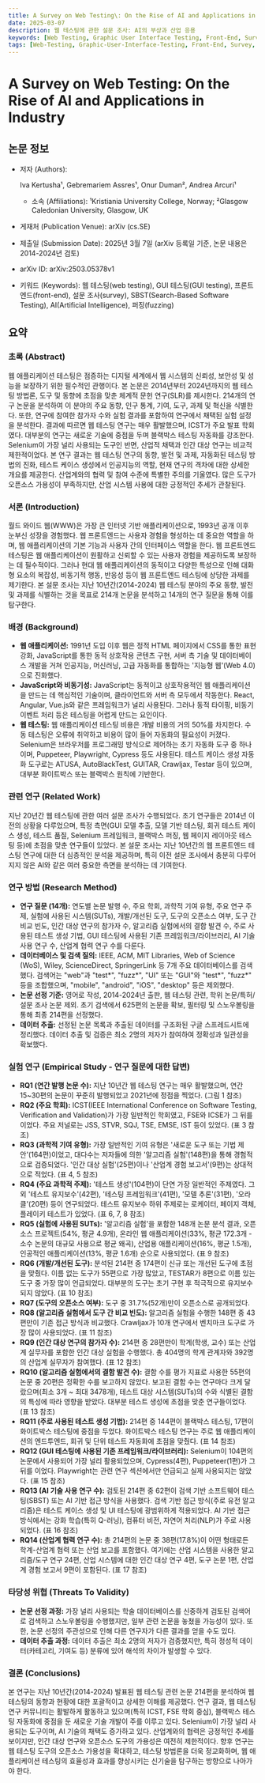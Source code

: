 ```yaml
---
title: A Survey on Web Testing\: On the Rise of AI and Applications in Industry
date: 2025-03-07
description: 웹 테스팅에 관한 설문 조사: AI의 부상과 산업 응용
keywords: [Web Testing, Graphic User Interface Testing, Front-End, Survey, Search-Based Software Testing, Software Testing, Artificial Intelligence, Fuzzing]
tags: [Web-Testing, Graphic-User-Interface-Testing, Front-End, Survey, Search-Based-Software-Testing, Software-Testing, Artificial-Intelligence, Fuzzing]
---
```


# A Survey on Web Testing: On the Rise of AI and Applications in Industry

## 논문 정보

-   저자 (Authors):

     Iva Kertusha¹, Gebremariem Assres¹, Onur Duman², Andrea Arcuri¹

    -   소속 (Affiliations): ¹Kristiania University College, Norway; ²Glasgow Caledonian University, Glasgow, UK

-   게재처 (Publication Venue): arXiv (cs.SE)

-   제출일 (Submission Date): 2025년 3월 7일 (arXiv 등록일 기준, 논문 내용은 2014-2024년 검토)

-   arXiv ID: arXiv:2503.05378v1

-   키워드 (Keywords): 웹 테스팅(web testing), GUI 테스팅(GUI testing), 프론트엔드(front-end), 설문 조사(survey), SBST(Search-Based Software Testing), AI(Artificial Intelligence), 퍼징(fuzzing)

## 요약

### 초록 (Abstract)

웹 애플리케이션 테스팅은 점증하는 디지털 세계에서 웹 시스템의 신뢰성, 보안성 및 성능을 보장하기 위한 필수적인 관행이다.
본 논문은 2014년부터 2024년까지의 웹 테스팅 방법론, 도구 및 동향에 초점을 맞춘 체계적 문헌 연구(SLR)를 제시한다.
214개의 연구 논문을 분석하여 이 분야의 주요 동향, 인구 통계, 기여, 도구, 과제 및 혁신을 식별한다.
또한, 연구에 참여한 참가자 수와 실험 결과를 포함하여 연구에서 채택된 실험 설정을 분석한다.
결과에 따르면 웹 테스팅 연구는 매우 활발했으며, ICST가 주요 발표 학회였다. 대부분의 연구는 새로운 기술에 중점을 두며 블랙박스 테스팅 자동화를 강조한다.
Selenium이 가장 널리 사용되는 도구인 반면, 산업적 채택과 인간 대상 연구는 비교적 제한적이었다.
본 연구 결과는 웹 테스팅 연구의 동향, 발전 및 과제, 자동화된 테스팅 방법의 진화, 테스트 케이스 생성에서 인공지능의 역할, 현재 연구의 격차에 대한 상세한 개요를 제공한다.
산업계와의 협력 및 참여 수준에 특별한 주의를 기울였다.
많은 도구가 오픈소스 가용성이 부족하지만, 산업 시스템 사용에 대한 긍정적인 추세가 관찰된다.

### 서론 (Introduction)

월드 와이드 웹(WWW)은 가장 큰 인터넷 기반 애플리케이션으로, 1993년 공개 이후 눈부신 성장을 경험했다.
웹 프론트엔드는 사용자 경험을 형성하는 데 중요한 역할을 하며, 웹 애플리케이션의 기본 기능과 사용자 간의 인터페이스 역할을 한다.
웹 프론트엔드 테스팅은 웹 애플리케이션이 원활하고 신뢰할 수 있는 사용자 경험을 제공하도록 보장하는 데 필수적이다.
그러나 현대 웹 애플리케이션의 동적이고 다양한 특성으로 인해 대화형 요소의 복잡성, 비동기적 행동, 반응성 등이 웹 프론트엔드 테스팅에 상당한 과제를 제기한다.
본 설문 조사는 지난 10년간(2014-2024) 웹 테스팅 분야의 주요 동향, 발전 및 과제를 식별하는 것을 목표로 214개 논문을 분석하고 14개의 연구 질문을 통해 이를 탐구한다.

### 배경 (Background)

-   **웹 애플리케이션:** 1991년 도입 이후 웹은 정적 HTML 페이지에서 CSS를 통한 표현 강화, JavaScript를 통한 동적 상호작용 콘텐츠 구현, 서버 측 기술 및 데이터베이스 개발을 거쳐 인공지능, 머신러닝, 고급 자동화를 통합하는 '지능형 웹'(Web 4.0)으로 진화했다.
-   **JavaScript와 비동기성:** JavaScript는 동적이고 상호작용적인 웹 애플리케이션을 만드는 데 핵심적인 기술이며, 클라이언트와 서버 측 모두에서 작동한다. React, Angular, Vue.js와 같은 프레임워크가 널리 사용된다. 그러나 동적 타이핑, 비동기 이벤트 처리 등은 테스팅을 어렵게 만드는 요인이다.
-   **웹 테스팅:** 웹 애플리케이션 테스팅 비용은 개발 비용의 거의 50%를 차지한다. 수동 테스팅은 오류에 취약하고 비용이 많이 들어 자동화의 필요성이 커졌다. Selenium은 브라우저를 프로그래밍 방식으로 제어하는 초기 자동화 도구 중 하나이며, Puppeteer, Playwright, Cypress 등도 사용된다. 테스트 케이스 생성 자동화 도구로는 ATUSA, AutoBlackTest, GUITAR, Crawljax, Testar 등이 있으며, 대부분 화이트박스 또는 블랙박스 원칙에 기반한다.

### 관련 연구 (Related Work)

지난 20년간 웹 테스팅에 관한 여러 설문 조사가 수행되었다.
초기 연구들은 2014년 이전의 상황을 다루었으며, 특정 측면(GUI 모델 추출, 모델 기반 테스팅, 회귀 테스트 케이스 생성, 테스트 품질, Selenium 프레임워크, 블랙박스 퍼징, 웹 페이지 레이아웃 테스팅 등)에 초점을 맞춘 연구들이 있었다.
본 설문 조사는 지난 10년간의 웹 프론트엔드 테스팅 연구에 대한 더 심층적인 분석을 제공하며, 특히 이전 설문 조사에서 충분히 다루어지지 않은 AI와 같은 여러 중요한 측면을 분석하는 데 기여한다.

### 연구 방법 (Research Method)

-   **연구 질문 (14개):** 연도별 논문 발행 수, 주요 학회, 과학적 기여 유형, 주요 연구 주제, 실험에 사용된 시스템(SUTs), 개발/개선된 도구, 도구의 오픈소스 여부, 도구 간 비교 빈도, 인간 대상 연구의 참가자 수, 알고리즘 실험에서의 결함 발견 수, 주로 사용된 테스트 생성 기법, GUI 테스팅에 사용된 기존 프레임워크/라이브러리, AI 기술 사용 연구 수, 산업계 협력 연구 수를 다룬다.
-   **데이터베이스 및 검색 질의:** IEEE, ACM, MIT Libraries, Web of Science (WoS), Wiley, ScienceDirect, SpringerLink 등 7개 주요 데이터베이스를 검색했다. 검색어는 "web"과 "test*", "fuzz*", "UI" 또는 "GUI"와 "test*", "fuzz*" 등을 조합했으며, "mobile", "android", "iOS", "desktop" 등은 제외했다.
-   **논문 선정 기준:** 영어로 작성, 2014-2024년 출판, 웹 테스팅 관련, 학위 논문/특허/설문 조사 논문 제외. 초기 검색에서 625편의 논문을 확보, 필터링 및 스노우볼링을 통해 최종 214편을 선정했다.
-   **데이터 추출:** 선정된 논문 목록과 추출된 데이터를 구조화된 구글 스프레드시트에 정리했다. 데이터 추출 및 검증은 최소 2명의 저자가 참여하여 정확성과 일관성을 확보했다.

### 실험 연구 (Empirical Study - 연구 질문에 대한 답변)

-   **RQ1 (연간 발행 논문 수):** 지난 10년간 웹 테스팅 연구는 매우 활발했으며, 연간 15~30편의 논문이 꾸준히 발행되었고 2021년에 정점을 찍었다. (그림 1 참조)
-   **RQ2 (주요 학회):** ICST(IEEE International Conference on Software Testing, Verification and Validation)가 가장 일반적인 학회였고, FSE와 ICSE가 그 뒤를 이었다. 주요 저널로는 JSS, STVR, SQJ, TSE, EMSE, IST 등이 있었다. (표 3 참조)
-   **RQ3 (과학적 기여 유형):** 가장 일반적인 기여 유형은 '새로운 도구 또는 기법 제안'(164편)이었고, 대다수는 저자들에 의한 '알고리즘 실험'(148편)을 통해 경험적으로 검증되었다. '인간 대상 실험'(25편)이나 '산업계 경험 보고서'(9편)는 상대적으로 적었다. (표 4, 5 참조)
-   **RQ4 (주요 과학적 주제):** '테스트 생성'(104편)이 단연 가장 일반적인 주제였다. 그 외 '테스트 유지보수'(42편), '테스팅 프레임워크'(41편), '모델 추론'(31편), '오라클'(20편) 등이 연구되었다. 테스트 유지보수 하위 주제로는 로케이터, 페이지 객체, 플레이키 테스트가 있었다. (표 6, 7, 8 참조)
-   **RQ5 (실험에 사용된 SUTs):** '알고리즘 실험'을 포함한 148개 논문 분석 결과, 오픈소스 프로젝트(54%, 평균 4.9개), 온라인 웹 애플리케이션(33%, 평균 172.3개 - 소수 논문의 대규모 사용으로 평균 왜곡), 산업용 애플리케이션(16%, 평균 1.5개), 인공적인 애플리케이션(13%, 평균 1.6개) 순으로 사용되었다. (표 9 참조)
-   **RQ6 (개발/개선된 도구):** 분석된 214편 중 174편이 신규 또는 개선된 도구에 초점을 맞췄다. 이름 없는 도구가 55편으로 가장 많았고, TESTAR가 8편으로 이름 있는 도구 중 가장 많이 언급되었다. 대부분의 도구는 초기 구현 후 적극적으로 유지보수되지 않았다. (표 10 참조)
-   **RQ7 (도구의 오픈소스 여부):** 도구 중 31.7%(52개)만이 오픈소스로 공개되었다.
-   **RQ8 (알고리즘 실험에서 도구 간 비교 빈도):** 알고리즘 실험을 수행한 148편 중 43편만이 기존 접근 방식과 비교했다. Crawljax가 10개 연구에서 벤치마크 도구로 가장 많이 사용되었다. (표 11 참조)
-   **RQ9 (인간 대상 연구의 참가자 수):** 214편 중 28편만이 학계(학생, 교수) 또는 산업계 실무자를 포함한 인간 대상 실험을 수행했다. 총 404명의 학계 관계자와 392명의 산업계 실무자가 참여했다. (표 12 참조)
-   **RQ10 (알고리즘 실험에서의 결함 발견 수):** 결함 수를 평가 지표로 사용한 55편의 논문 중 20편은 정확한 수를 보고하지 않았다. 보고된 결함 수는 연구마다 크게 달랐으며(최소 3개 ~ 최대 3478개), 테스트 대상 시스템(SUTs)의 수와 식별된 결함의 특성에 따라 영향을 받았다. 대부분 테스트 생성에 초점을 맞춘 연구들이었다. (표 13 참조)
-   **RQ11 (주로 사용된 테스트 생성 기법):** 214편 중 144편이 블랙박스 테스팅, 17편이 화이트박스 테스팅에 중점을 두었다. 화이트박스 테스팅 연구는 주로 웹 애플리케이션의 엔드투엔드, 회귀 및 단위 테스트 자동화에 초점을 맞췄다. (표 14 참조)
-   **RQ12 (GUI 테스팅에 사용된 기존 프레임워크/라이브러리):** Selenium이 104편의 논문에서 사용되어 가장 널리 활용되었으며, Cypress(4편), Puppeteer(1편)가 그 뒤를 이었다. Playwright는 관련 연구 섹션에서만 언급되고 실제 사용되지는 않았다. (표 15 참조)
-   **RQ13 (AI 기술 사용 연구 수):** 검토된 214편 중 62편이 검색 기반 소프트웨어 테스팅(SBST) 또는 AI 기반 접근 방식을 사용했다. 검색 기반 접근 방식(주로 유전 알고리즘)은 테스트 케이스 생성 및 UI 테스팅에 광범위하게 적용되었다. AI 기반 접근 방식에서는 강화 학습(특히 Q-러닝), 컴퓨터 비전, 자연어 처리(NLP)가 주로 사용되었다. (표 16 참조)
-   **RQ14 (산업계 협력 연구 수):** 총 214편의 논문 중 38편(17.8%)이 어떤 형태로든 학계-산업계 협력 또는 산업 보고를 포함했다. 여기에는 산업 시스템을 사용한 알고리즘/도구 연구 24편, 산업 시스템에 대한 인간 대상 연구 4편, 도구 논문 1편, 산업계 경험 보고서 9편이 포함된다. (표 17 참조)

### 타당성 위협 (Threats To Validity)

-   **논문 선정 과정:** 가장 널리 사용되는 학술 데이터베이스를 신중하게 검토된 검색어로 검색하고 스노우볼링을 수행했지만, 일부 관련 논문을 놓쳤을 가능성이 있다. 또한, 논문 선정의 주관성으로 인해 다른 연구자가 다른 결과를 얻을 수도 있다.
-   **데이터 추출 과정:** 데이터 추출은 최소 2명의 저자가 검증했지만, 특히 정성적 데이터(카테고리, 기여도 등) 분류에 있어 해석의 차이가 발생할 수 있다.

### 결론 (Conclusions)

본 연구는 지난 10년간(2014-2024) 발표된 웹 테스팅 관련 논문 214편을 분석하여 웹 테스팅의 동향과 현황에 대한 포괄적이고 상세한 이해를 제공했다.
연구 결과, 웹 테스팅 연구 커뮤니티는 활발하게 활동하고 있으며(특히 ICST, FSE 학회 중심), 블랙박스 테스팅 자동화에 중점을 둔 새로운 기술 개발이 주를 이루고 있다.
Selenium이 가장 널리 사용되는 도구이며, AI 기술의 채택도 증가하고 있다.
산업계와의 협력은 긍정적인 추세를 보이지만, 인간 대상 연구와 오픈소스 도구의 가용성은 여전히 제한적이다.
향후 연구는 웹 테스팅 도구의 오픈소스 가용성을 확대하고, 테스팅 방법론을 더욱 정교화하며, 웹 애플리케이션 테스팅의 효율성과 효과를 향상시키는 신기술을 탐구하는 방향으로 나아가야 한다.
